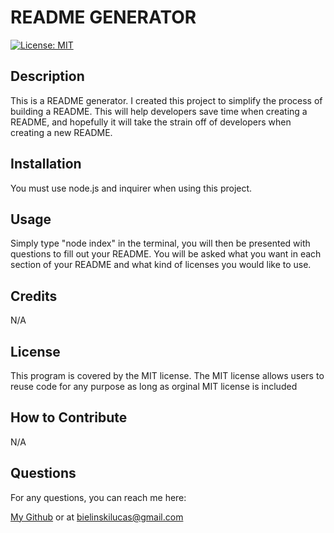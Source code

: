 # README GENERATOR
  
[![License: MIT](https://img.shields.io/badge/License-MIT-yellow.svg)](https://opensource.org/licenses/MIT)
  
## Description

This is a README generator. I created this project to simplify the process of building a README. This will help developers save time when creating a README, and hopefully it will take the strain off of developers when creating a new README. 

## Installation

You must use node.js and inquirer when using this project.

## Usage

Simply type "node index" in the terminal, you will then be presented with questions to fill out your README. You will be asked what you want in each section of your README and what kind of licenses you would like to use.


## Credits
N/A

## License 
This program is covered by the MIT license. The MIT license allows users to reuse code for any purpose as long as orginal MIT license is included

## How to Contribute
N/A

## Questions
For any questions, you can reach me here:

[My Github](https://github.com/LucasBielinski/)
or at bielinskilucas@gmail.com
